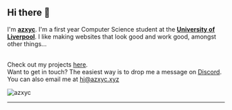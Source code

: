 ## Hi there 👋
I'm [**azxyc**](https://azxyc.xyz). I'm a first year Computer Science student at the [**University of Liverpool**](https://liv.ac.uk). I like making websites that look good and work good, amongst other things... <br/><br/>


Check out my projects [here](https://azxyc.xyz/projects). <br/>
Want to get in touch? The easiest way is to drop me a message on [Discord](https://dsc.bio/azxyc). <br/>
You can also email me at hi@azxyc.xyz

![azxyc](https://github-readme-stats.vercel.app/api?username=azxyc&hide=stars,issues&count_private=true&show_icons=true&theme=apprentice)<br/>


----

